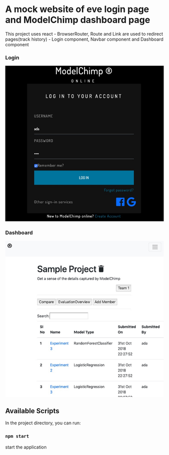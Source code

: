 # A mock website of eve login page and ModelChimp dashboard page
This project uses react
    - BrowserRouter, Route and Link are used to redirect pages(track history)
    - Login component, Navbar component and Dashboard component

### Login
![alt text](demo2.jpeg)

### Dashboard 
![alt text](demo.jpeg)

## Available Scripts
In the project directory, you can run:

### `npm start`
start the application
